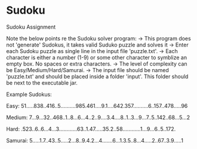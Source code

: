 # Sudoku
Sudoku Assignment

Note the below points re the Sudoku solver program:
-> This program does not 'generate' Sudokus, it takes valid Suduko puzzle and solves it 
-> Enter each Sudoku puzzle as single line in the input file 'puzzle.txt'.
-> Each character is either a number (1-9) or some other character to symblize an empty box. No spaces or extra characters.
-> The level of complexity can be Easy/Medium/Hard/Samurai.
-> The input file should be named 'puzzle.txt' and should be placed inside a folder 'input'. This folder should be next to the executable jar.

Example Sudokus:

Easy:
51.....838..416..5..........985.461....9.1....642.357..........6..157..478.....96

Medium:
7...9...32..468..1..8...6...4..2..9....3.4....8..1..3...9...7..5..142..68...5...2

Hard:
.523..6..6...4...3............63..1.47.....35.2..58............1...9...6..5..172.

Samurai:
5.....1.7..43..5.....2...8..9.4.2...4.......6...1.3.5..8...4.....2..67..3.9.....1
